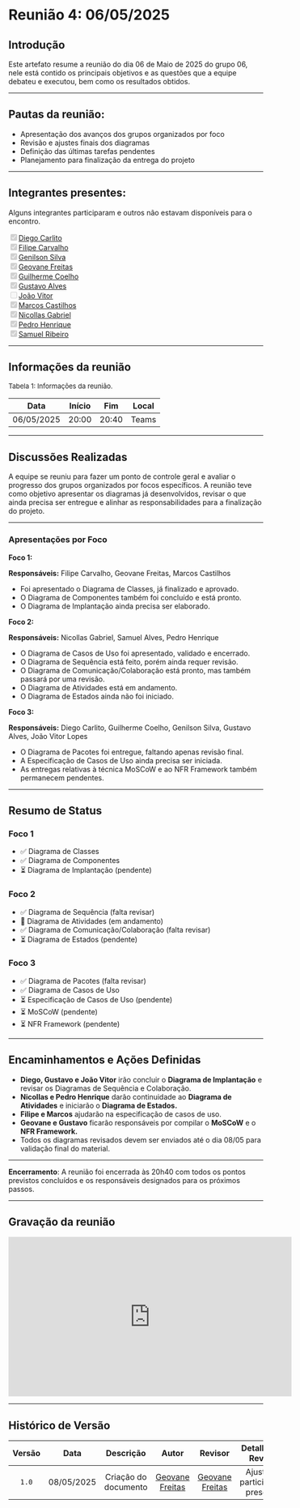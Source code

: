 
# Reunião 4: 06/05/2025

## Introdução

Este artefato resume a reunião do dia 06 de Maio de 2025 do grupo 06, nele está contido os principais objetivos e as questões que a equipe debateu e executou, bem como os resultados obtidos.

***

## Pautas da reunião:


- Apresentação dos avanços dos grupos organizados por foco
- Revisão e ajustes finais dos diagramas
- Definição das últimas tarefas pendentes
- Planejamento para finalização da entrega do projeto

*** 

## Integrantes presentes:

Alguns integrantes participaram e outros não estavam disponíveis para o encontro.

<label><input type="checkbox" checked disabled>[Diego Carlito](https://github.com/DiegoCarlito)</label><br>
<label><input type="checkbox" checked disabled>[Filipe Carvalho](https://github.com/Filipe-002)</label><br>
<label><input type="checkbox" checked disabled>[Genilson Silva](https://github.com/GenilsonJrs)</label><br>
<label><input type="checkbox" checked disabled>[Geovane Freitas](https://github.com/GeovaneSFT)</label><br>
<label><input type="checkbox" checked disabled>[Guilherme Coelho](https://github.com/Guilermanoo)</label><br>
<label><input type="checkbox" checked disabled>[Gustavo Alves](https://github.com/gustaallves)</label><br>
<label><input type="checkbox" unchecked disabled>[João Vitor](https://github.com/Joa0v)</label><br>
<label><input type="checkbox" checked disabled>[Marcos Castilhos](https://github.com/Marcosatc147)</label><br>
<label><input type="checkbox" checked disabled>[Nicollas Gabriel](https://github.com/Nicollaxs)</label><br>
<label><input type="checkbox" checked disabled>[Pedro Henrique](https://github.com/PedroHhenriq)</label><br>
<label><input type="checkbox" checked disabled>[Samuel Ribeiro](https://github.com/SamuelRicosta)</label><br>

***

## Informações da reunião

<font size="2" >
<p> Tabela 1: Informações da reunião. </p>
</font>

| Data | Início | Fim | Local |
|:-:|:-:|:-:|:-:|
| 06/05/2025  | 20:00 | 20:40  | Teams |

***

## Discussões Realizadas

A equipe se reuniu para fazer um ponto de controle geral e avaliar o progresso dos grupos
organizados por focos específicos. A reunião teve como objetivo apresentar os diagramas já
desenvolvidos, revisar o que ainda precisa ser entregue e alinhar as responsabilidades para
a finalização do projeto.


*** 

### Apresentações por Foco

**Foco 1:**

**Responsáveis:** Filipe Carvalho, Geovane Freitas, Marcos Castilhos
- Foi apresentado o Diagrama de Classes, já finalizado e aprovado.
- O Diagrama de Componentes também foi concluído e está pronto.
- O Diagrama de Implantação ainda precisa ser elaborado.


**Foco 2:**

**Responsáveis:** Nicollas Gabriel, Samuel Alves, Pedro Henrique

- O Diagrama de Casos de Uso foi apresentado, validado e encerrado.
- O Diagrama de Sequência está feito, porém ainda requer revisão.
- O Diagrama de Comunicação/Colaboração está pronto, mas também passará por
uma revisão.
- O Diagrama de Atividades está em andamento.
- O Diagrama de Estados ainda não foi iniciado.

**Foco 3:**

**Responsáveis:** Diego Carlito, Guilherme Coelho, Genilson Silva, Gustavo Alves, João Vitor
Lopes

- O Diagrama de Pacotes foi entregue, faltando apenas revisão final.
- A Especificação de Casos de Uso ainda precisa ser iniciada.
- As entregas relativas à técnica MoSCoW e ao NFR Framework também
permanecem pendentes.

***

## Resumo de Status

### Foco 1
- ✅ Diagrama de Classes
- ✅ Diagrama de Componentes
- ⏳ Diagrama de Implantação (pendente)

### Foco 2
- ✅ Diagrama de Sequência (falta revisar)
- 🔄 Diagrama de Atividades (em andamento)
- ✅ Diagrama de Comunicação/Colaboração (falta revisar)
- ⏳ Diagrama de Estados (pendente)

### Foco 3
- ✅ Diagrama de Pacotes (falta revisar)
- ✅ Diagrama de Casos de Uso
- ⏳ Especificação de Casos de Uso (pendente)
- ⏳ MoSCoW (pendente)
- ⏳ NFR Framework (pendente)

***

## Encaminhamentos e Ações Definidas

- **Diego, Gustavo e João Vitor** irão concluir o **Diagrama de Implantação** e revisar os
Diagramas de Sequência e Colaboração.
- **Nicollas e Pedro Henrique** darão continuidade ao **Diagrama de Atividades** e
iniciarão o **Diagrama de Estados.**
- **Filipe e Marcos** ajudarão na especificação de casos de uso.
- **Geovane e Gustavo** ficarão responsáveis por compilar o **MoSCoW** e o **NFR
Framework.**
- Todos os diagramas revisados devem ser enviados até o dia 08/05 para validação
final do material.


***

**Encerramento**:  A reunião foi encerrada às 20h40 com todos os pontos previstos concluídos
e os responsáveis designados para os próximos passos.

***

## Gravação da reunião

<div style= "max-width:450px">
<iframe src="https://unbbr.sharepoint.com/sites/ArquiteturaeDesenhodeSoftwareGrupo06539/_layouts/15/embed.aspx?UniqueId=83d458e8-04eb-4995-b0a7-ac92710820cc&embed=%7B%22ust%22%3Atrue%2C%22hv%22%3A%22CopyEmbedCode%22%7D&referrer=StreamWebApp&referrerScenario=EmbedDialog.Create" width="560" height="315" frameborder="0" scrolling="no" allowfullscreen title="Reunião 4 Entrega 2 - Ponto de Controle-20250506_191302-Gravação de Reunião 1.mp4"></iframe>
</div>

***

## Histórico de Versão

| Versão | Data | Descrição | Autor | Revisor|Detalhes da Revisão|
|:-:|:-:|:-:|:-:|:-:|:--:|
|`1.0`| 08/05/2025 | Criação do documento| [Geovane Freitas][GeovaneGH] | [Geovane Freitas][GeovaneGH] | Ajustados participantes presentes |

[DiegoGH]: https://github.com/DiegoCarlito
[FilipeGH]: https://github.com/Filipe-002
[GenilsonGH]: https://github.com/GenilsonJrs
[GeovaneGH]: https://github.com/GeovaneSFT
[GuilhermeGH]: https://github.com/Guilermanoo
[GustavoGH]: https://github.com/gustaallves
[JoãoVitorGH]: https://github.com/Joa0v
[MarcosGH]: https://github.com/Marcosatc147
[NicollasGH]: https://github.com/Nicollaxs
[Pedro Henrique]: https://github.com/PedroHhenriq
[SamuelGH]: https://github.com/SamuelRicosta